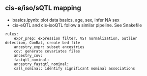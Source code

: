 ## cis-e/iso/sQTL mapping 
- basics.ipynb: plot data basics, age, sex, infer NA sex
- cis-eQTL and cis-isoQTL follow a similar pipeline. See Snakefile
```
rules:
    expr_prep: expression filter, VST normalization, outlier detection, ComBat, create bed file
    ancestry_expr: subset ancestries
    cov: generate covariates files
    ancestry_cov:
    fastqtl_nominal:
    ancestry_fastqtl_nominal:
    call_nominal: identify significant nominal associations
```
  